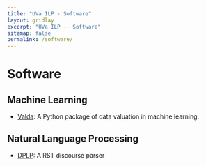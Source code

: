 ```yaml
---
title: "UVa ILP - Software"
layout: gridlay
excerpt: "UVa ILP -- Software"
sitemap: false
permalink: /software/
---
```


# Software

## Machine Learning

- [Valda](https://uvanlp.org/valda/): A Python package of data valuation in machine learning.

## Natural Language Processing

- [DPLP](https://github.com/jiyfeng/DPLP): A RST discourse parser
